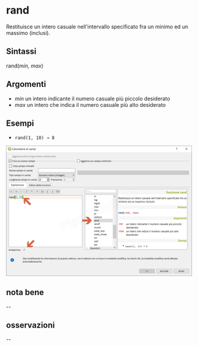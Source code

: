 # rand

Restituisce un intero casuale nell'intervallo specificato fra un minimo ed un massimo (inclusi).

## Sintassi

rand(_min, max_)

## Argomenti

* _min_ un intero indicante il numero casuale più piccolo desiderato
* _max_ un intero che indica il numero casuale più alto desiderato

## Esempi

* `rand(1, 10) → 8`

![](/img/matematica/rand/rand1.png)

## nota bene

--

## osservazioni

--